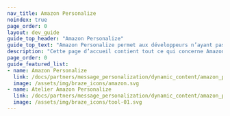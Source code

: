 ```yaml
---
nav_title: Amazon Personalize
noindex: true
page_order: 0
layout: dev_guide
guide_top_header: "Amazon Personalize"
guide_top_text: "Amazon Personalize permet aux développeurs n’ayant pas d’expérience antérieure en machine learning de créer facilement des capacités de personnalisation sophistiquées dans leurs applications. Grâce à Personalize, vous fournissez un flux d’activité depuis votre application ainsi qu’un inventaire des articles à recommander et Personalize traitera ces données pour entraîner un modèle de personnalisation sur mesure pour vos données."
description: "Cette page d’accueil contient tout ce qui concerne Amazon Personalize, y compris les instructions d’intégration et les conseils de l’atelier."
page_order: 0
guide_featured_list:
- name: Amazon Personalize
  link: /docs/partners/message_personalization/dynamic_content/amazon_personalize/amazon_personalize/
  image: /assets/img/braze_icons/amazon.svg
- name: Atelier Amazon Personalize
  link: /docs/partners/message_personalization/dynamic_content/amazon_personalize/workshop/
  image: /assets/img/braze_icons/tool-01.svg
---
```


<br> 